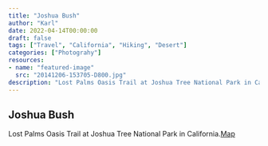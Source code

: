 ```yaml
---
title: "Joshua Bush"
author: "Karl"
date: 2022-04-14T00:00:00
draft: false
tags: ["Travel", "California", "Hiking", "Desert"]
categories: ["Photograhy"]
resources:
- name: "featured-image"
  src: "20141206-153705-D800.jpg"
description: "Lost Palms Oasis Trail at Joshua Tree National Park in California."
---
```


## Joshua Bush

Lost Palms Oasis Trail at Joshua Tree National Park in California.[Map](https://goo.gl/maps/XbqgtYkX2HVqLoXGA)
